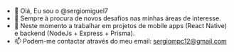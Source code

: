 - 👋 Olá, Eu sou o @sergiomiguel7
- 👀 Sempre à procura de novos desafios nas minhas áreas de interesse.
- 🌱 Neste momento a trabalhar em projetos de mobile apps (React Native) e backend (NodeJs + Express + Prisma).
- 📫 Podem-me contactar através do meu email: sergiompc12@gmail.com

<!---
sergiomiguel7/sergiomiguel7 is a ✨ special ✨ repository because its `README.md` (this file) appears on your GitHub profile.
You can click the Preview link to take a look at your changes.
--->
